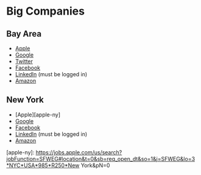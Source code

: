 # Big Companies


## Bay Area

* [Apple][apple-sf]
* [Google][Google-sf]
* [Twitter][Twitter]
* [Facebook][Facebook]
* [LinkedIn][LinkedIn-sf] (must be logged in)
* [Amazon][Amazon-sf]


## New York
* [Apple][apple-ny]
* [Google][Google-ny]
* [Facebook][Facebook]
* [LinkedIn][LinkedIn-ny] (must be logged in)
* [Amazon][Amazon-ny]

[apple-sf]:
https://jobs.apple.com/us/search?jobFunction=SFWEG#location&t=0&sb=req_open_dt&so=1&j=SFWEG&lo=1*953*USA&pN=0
[apple-ny]:
https://jobs.apple.com/us/search?jobFunction=SFWEG#location&t=0&sb=req_open_dt&so=1&j=SFWEG&lo=3*NYC*USA*985*R250*New York&pN=0

[Google-sf]: https://www.google.com/about/jobs/search/#t=sq&q=j&jl=Mountain%20View,CA&jc=SOFTWARE_ENGINEERING&jc=HARDWARE_ENGINEERING&jc=NETWORK_ENGINEERING&jc=USER_EXPERIENCE&jc=TECHNICAL_INFRASTRUCTURE_ENGINEERING
[Twitter]: https://twitter.com/jobs/engineering
[LinkedIn-sf]: http://www.linkedin.com/vsearch/j?f_C=1337&rsid=1452544281376436787468&openFacets=N,C,L,F&f_L=us%3A84&orig=FCTD&f_F=eng
[Amazon-sf]: http://www.amazon.com/gp/jobs/ref=j_sq_btn?jobSearchKeywords=&category=Software+Development&location=US%2C+CA%2C+Sunnyvale&x=22&y=8

[Google-ny]: https://www.google.com/about/jobs/search/#t=sq&q=j&li=10&jl=40.7143528%253A-74.00597309999999%253ANew+York%252C+NY%252C+USA%253AUS%253AUnited+States%2526&jc=SOFTWARE_ENGINEERING&jc=HARDWARE_ENGINEERING&jc=NETWORK_ENGINEERING&jc=USER_EXPERIENCE&jc=TECHNICAL_INFRASTRUCTURE_ENGINEERING&na=JOBS_SEARCH&
[LinkedIn-ny]: http://www.linkedin.com/vsearch/j?f_C=1337&rsid=1452544281376436823332&orig=FCTD&f_F=eng&openFacets=N,C,L,F&f_L=us%3A70
[Amazon-ny]: http://www.amazon.com/gp/jobs/ref=j_sq_btn?jobSearchKeywords=&category=Software+Development&location=US%2C+NY%2C+New+York&x=37&y=4
[Facebook]: https://www.facebook.com/careers/teams/engineering
